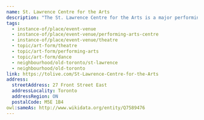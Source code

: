 ```yaml
---
name: St. Lawrence Centre for the Arts
description: "The St. Lawrence Centre for the Arts is a major performing arts venue in downtown Toronto, opened in 1970. Operated by TO Live, the centre houses two theatres: the 876-seat Bluma Appel Theatre and the 494-seat Jane Mallett Theatre. The centre presents a diverse range of performances including theatre, dance, music, and comedy. Designed by architect Gordon Adamson, the building serves as an important cultural hub in the St. Lawrence neighbourhood, hosting both professional touring productions and local performing arts organizations."
tags:
  - instance-of/place/event-venue
  - instance-of/place/event-venue/performing-arts-centre
  - instance-of/place/event-venue/theatre
  - topic/art-form/theatre
  - topic/art-form/performing-arts
  - topic/art-form/dance
  - neighbourhood/old-toronto/st-lawrence
  - neighbourhood/old-toronto
link: https://tolive.com/St-Lawrence-Centre-for-the-Arts
address:
  streetAddress: 27 Front Street East
  addressLocality: Toronto
  addressRegion: ON
  postalCode: M5E 1B4
owl:sameAs: http://www.wikidata.org/entity/Q7589476
---
```

